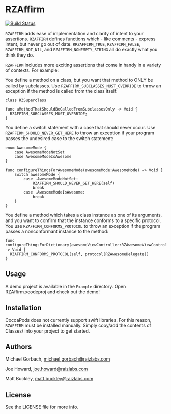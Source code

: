 RZAffirm
============

[![Build Status](https://travis-ci.org/Raizlabs/RZAffirm.svg)](https://travis-ci.org/Raizlabs/RZAffirm)

`RZAFFIRM` adds ease of implementation and clarity of intent to your assertions. `RZAFFIRM` defines functions which - like comments - express intent, but never go out of date. `RRZAFFIRM_TRUE`, `RZAFFIRM_FALSE`, `RZAFFIRM_NOT_NIL`, and `RZAFFIRM_NONEMPTY_STRING` all do exactly what you think they do.

`RZAFFIRM` includes more exciting assertions that come in handy in a variety of contexts. For example:

You define a method on a class, but you want that method to ONLY be called by subclasses. Use `RZAFFIRM_SUBCLASSES_MUST_OVERRIDE` to throw an exception if the method is called from the class itself:

```
class RZSuperclass

func aMethodThatShouldBeCalledFromSubclassesOnly -> Void {
  RZAFFIRM_SUBCLASSES_MUST_OVERRIDE;
}
```

You define a switch statement with a case that should never occur. Use `RZAFFIRM_SHOULD_NEVER_GET_HERE` to throw an exception if your program passes the undesired case to the switch statement:
```
enum AwesomeMode {
    case AwesomeModeNotSet
    case AwesomeModeIsAwesome
}

func configureThingsForAwesomeMode(awesomeMode:AwesomeMode) -> Void {
    switch awesomeMode {
        case .AwesomeModeNotSet:
            RZAFFIRM_SHOULD_NEVER_GET_HERE(self)
            break
        case .AwesomeModeIsAwesome:
            break
    }
}
```

You define a method which takes a class instance as one of its arguments, and you want to confirm that the instance conforms to a specific protocol. You use `RZAFFIRM_CONFORMS_PROTOCOL` to throw an exception if the program passes a nonconformant instance to the method:

```
func configureThingsForDictionary(awesomeViewController:RZAwesomeViewController) -> Void {
  RZAFFIRM_CONFORMS_PROTOCOL(self, protocol(RZAwesomeDelegate))
}
```

## Usage

A demo project is available in the `Example` directory. Open RZAffirm.xcodeproj and check out the demo!

## Installation

CocoaPods does not currently support swift libraries. For this reason, `RZAFFIRM` must be installed manually. Simply copy/add the contents of Classes/ into your project to get started.

## Authors

Michael Gorbach, michael.gorbach@raizlabs.com

Joe Howard, joe.howard@raizlabs.com

Matt Buckley, matt.buckley@raizlabs.com

## License

See the LICENSE file for more info.
